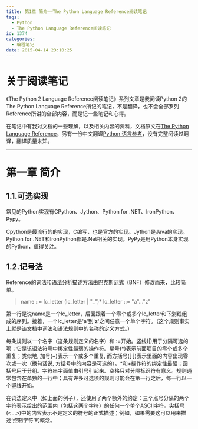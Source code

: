 ```yaml
---
title: 第1章 简介——The Python Language Reference阅读笔记
tags:
  - Python
  - The Python Language Reference阅读笔记
id: 1374
categories:
  - 编程笔记
date: 2015-04-14 23:10:25
---
```


# 关于阅读笔记

《The Python 2 Language Reference阅读笔记》系列文章是我阅读Python 2的The Python Language Reference所记的笔记，不是翻译，也不会全部罗列Reference所讲的全部内容，而是记一些笔记和心得。

在笔记中有我对文档的一些理解，以及相关内容的资料，文档原文在[The Python Language Reference](https://docs.python.org/2/reference/index.html)，另有一份中文翻译[Python 语言参考](http://python.usyiyi.cn/python_278/reference/index.html)，没有完整阅读过翻译，翻译质量未知。

* * *

# 第一章 简介

## 1.1.可选实现

常见的Python实现有CPython、Jython、Python for .NET、IronPython、Pypy。

Cpython是最流行的的实现，C编写，也是官方的实现。Jython是Java的实现。Python for .NET和IronPython都是.Net相关的实现。PyPy是用Python本身实现的Python，值得关注。

## 1.2.记号法

Reference的词法和语法分析描述方法由巴克斯范式（BNF）修改而来，比较简单。

> name      ::=  lc_letter (lc_letter | "_")*
>   lc_letter ::=  "a"..."z"

第一行是说name是一个lc_letter，后面跟着一个零个或多个lc_letter和下划线组成的序列。接着，一个lc_letter是'a'到'z'之间任意一个单个字符。（这个规则事实上就是该文档中词法和语法规则中的名称的定义方式。）

每条规则以一个名字（这条规则定义的名字）和::=开始。竖线(|)用于分隔可选的项；它是该语法符号中绑定性最弱的操作符。星号(&#42;)表示前面项目的零个或多个重复；类似地, 加号(+)表示一个或多个重复, 而方括号([ ])表示里面的内容出现零次或一次（换句话说, 方括号中的内容是可选的）。*和+操作符的绑定性最强；圆括号用于分组。字符串字面值由引号引起来。空格只对分隔标识符有意义。规则通常包含在单独的一行中；具有许多可选项的规则可能会在第一行之后，每一行以一个竖线开始。

在词法定义中（如上面的例子），还使用了两个额外的约定：三个点号分隔的两个字符表示给出的范围内（包括这两个字符）的任何一个单个ASCII字符。尖括号(&lt;...>)中的内容表示不是定义的符号的正式描述；例如，如果需要这可以用来描述‘控制字符’的概念。